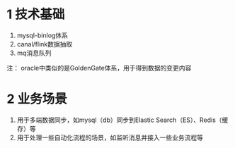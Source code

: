 
# 1 技术基础
1. mysql-binlog体系
2. canal/flink数据抽取
3. mq消息队列

注： oracle中类似的是GoldenGate体系，用于得到数据的变更内容

# 2 业务场景
1. 用于多端数据同步，如mysql（db）同步到Elastic Search（ES）、Redis（缓存）等
2. 用于处理一些自动化流程的场景，如监听消息并接入一些业务流程等



